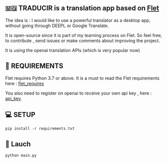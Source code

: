 ## 🇲🇬 TRADUCIR is a translation app based on [Flet](https://flet.dev/)

The idea is :  I would like to use a powerful translator as a desktop app, without going through DEEPL or Google Translate.

It is open-source since it is part of my learning process on Flet. 
So feel free, to contribute , send issues or make comments about improving the project.

It is using the openai translation APIs (which is very popular now)

## 🤖 REQUIREMENTS 

Flet requires Python 3.7 or above.
It is a must to read the Flet requirements here : [flet_requires](https://flet.dev/docs/guides/python/getting-started)

You also need to register on openai to receive your own api key , here : [api_key](https://platform.openai.com/account/api-keys).

## 💻 SETUP


```
pip install -r requirements.txt

```

## 🚀 Lauch

```
python main.py

```



